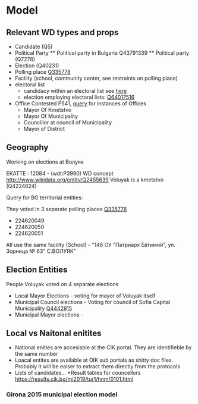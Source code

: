 # Model

## Relevant WD types and props 

* Candidate (Q5)
* Political Party 
** Political party in Bulgaria Q43791339
** Political party (Q7278)
* Election (Q40231) 
* Polling place [Q335778](http://www.wikidata.org/entity/Q335778)
* Facility (school, community center, see restraints on polling place)
* electoral list 
    * candidacy within an electoral list see [here](https://www.wikidata.org/wiki/Q64018521#Q64018521$ce947c88-46f7-c591-a7b1-7ec8453387af)
    * election employing electoral lists: [Q64017516](https://www.wikidata.org/wiki/Q64017516) 
* Office Contested P541, [query](https://w.wiki/BWr) for instances of Offices
    * Mayor Of Kmetstvo
    * Mayor Of Municipality
    * Councillor at council of Municipality
    * Mayor of District

## Geography 

Working on elections at Волуяк 

EKATTE : 12084 - (wdt:P3990) 
WD concept <http://www.wikidata.org/entity/Q2455639>
Voluyak is a kmetstvo (Q4224624)

Query for BG territorial entities:

They voted in 3 separate polling places [Q335778](http://www.wikidata.org/entity/Q335778)

* 224620049
* 224620050
* 224620051

All use the same facility (School) - "146 ОУ "Патриарх Евтимий", ул. Зорница № 63" С.ВОЛУЯК"	


## Election Entities 

People Voluyak voted on 4 separate elections 

* Local Mayor Elections  - voting for mayor of Voluyak itself 
* Municipal Council elections - Voting for council of Sofia Capital Municipality [Q4442915](http://www.wikidata.org/entity/Q4442915) 
* Municipal Mayor elections -  

## Local vs Naitonal enitites

* National enities are accesisble at the CIK portal. They are identifieble by the same number 
* Loacal entites are available at OIK sub portals as shitty doc files. Probably it will be eaiser to extract them directly from the protocols
* Lists of candidates...
    *Result tables for councellors https://results.cik.bg/mi2019/tur1/hnm/0101.html
    
### Girona 2015 municipal election model 














